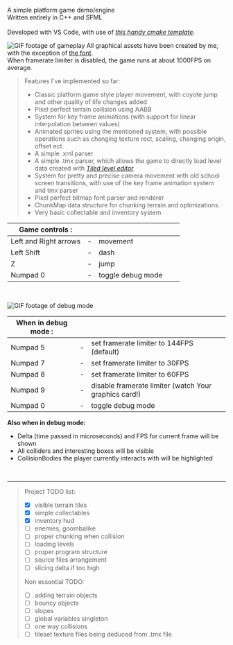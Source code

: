 A simple platform game demo/engine <br>
Written entirely in C++ and SFML <br><br>
Developed with VS Code, with use of *[this handy cmake template](https://github.com/SFML/cmake-sfml-project)*. <br>

![GIF footage of gameplay](media/main_gameplay.gif)
All graphical assets have been created by me, with the exception of [the font](https://zichy.itch.io/kubasta). <br>
When framerate limiter is disabled, the game runs at about 1000FPS on average.

>
>Features I've implemented so far:
>- Classic platform game style player movement, with coyote jump and other quality of life changes added
>- Pixel perfect terrain collision using AABB
>- System for key frame animations (with support for linear interpolation between values)
>- Animated sprites using the mentioned system, with possible operations such as changing texture rect, scaling, changing origin, offset ect.
>- A simple .xml parser
>- A simple .tmx parser, which allows the game to directly load level data created with *[Tiled level editor](https://www.mapeditor.org)*
>- System for pretty and precise camera movement with old school screen transitions, with use of the key frame animation system and tmx parser
>- Pixel perfect bitmap font parser and renderer
>- ChunkMap data structure for chunking terrain and optimizations.
>- Very basic collectable and inventory system


| Game controls : |||||
|-----------------------|---|-------------------|---|---|
| Left and Right arrows | - | movement          |   |   |
| Left Shift            | - | dash              |   |   |
| Z                     | - | jump              |   |   |
| Numpad 0              | - | toggle debug mode |   |   |

<br>

![GIF footage of debug mode](media/debug_gameplay.gif)

| When in debug mode : |||
|-----------------------|---|-------------------|
| Numpad 5 | - | set framerate limiter to 144FPS (default)  |
| Numpad 7 | - | set framerate limiter to 30FPS             |
| Numpad 8 | - | set framerate limiter to 60FPS             |
| Numpad 9 | - | disable framerate limiter (watch Your graphics card!)            |
| Numpad 0              | - | toggle debug mode |

**Also when in debug mode:** <br>
- Delta (time passed in microseconds) and FPS for current frame will be shown <br>
- All colliders and interesting boxes will be visible <br>
- CollisionBodies the player currently interacts with will be highlighted

<br>


---

>
>Project TODO list:
>- [x] visible terrain tiles
>- [X] simple collectables
>- [X] inventory hud
>- [ ] enemies, goombalike
>- [ ] proper chunking when collision
>- [ ] loading levels
>- [ ] proper program structure
>- [ ] source files arrangement
>- [ ] slicing delta if too high
>
>Non essential TODO:
>- [ ] adding terrain objects
>- [ ] bouncy objects
>- [ ] slopes
>- [ ] global variables singleton
>- [ ] one way collisions
>- [ ] tileset texture files being deduced from .tmx file
>